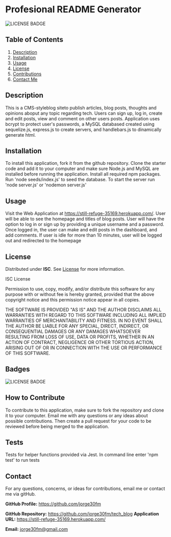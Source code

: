 # Profesional README Generator

![LICENSE BADGE](https://img.shields.io/badge/license-ISC-brightgreen?style=for-the-badge)

## Table of Contents

1. [Description](#description)
2. [Installation](#installation)
3. [Usage](#usage)
4. [License](#license)
5. [Contributions](#how-to-contribute)
6. [Contact Me](#contact)

## Description

This is a CMS-styleblog siteto publish articles, blog posts, thoughts and opinions aboput any topic regarding tech. Users can sign up, log in, create and edit posts, view and comment on other users posts. Application uses bcrypt to protect user's passwords, a MySQL databased created using sequelize.js, express.js to create servers, and handlebars.js to dinamically generate html.

## Installation

To install this application, fork it from the github repository. Clone the starter code and add it to your computer and make sure Node.js and MySQL are installed before running the application. Install all required npm packages. Run 'node seeds/index.js' to seed the database. To start the server run 'node server.js' or 'nodemon server.js'

## Usage

Visit the Web Application at <https://still-refuge-35169.herokuapp.com/>. User will be able to see the homepage and titles of blog posts. User will have the option to log in or sign up by providing a unique username and a password. Once logged in, the user can make and edit posts in the dashboard, and add comments. If user is idle for more than 10 minutes, user will be logged out and redirected to the homepage

## License

Distributed under **ISC**. See [License](https://spdx.org/licenses/ISC.html) for more information.

ISC License

Permission to use, copy, modify, and/or distribute this software for any purpose with or without fee is hereby granted, provided that the above copyright notice and this permission notice appear in all copies.

THE SOFTWARE IS PROVIDED "AS IS" AND THE AUTHOR DISCLAIMS ALL WARRANTIES WITH REGARD TO THIS SOFTWARE INCLUDING ALL IMPLIED WARRANTIES OF MERCHANTABILITY AND FITNESS. IN NO EVENT SHALL THE AUTHOR BE LIABLE FOR ANY SPECIAL, DIRECT, INDIRECT, OR CONSEQUENTIAL DAMAGES OR ANY DAMAGES WHATSOEVER RESULTING FROM LOSS OF USE, DATA OR PROFITS, WHETHER IN AN ACTION OF CONTRACT, NEGLIGENCE OR OTHER TORTIOUS ACTION, ARISING OUT OF OR IN CONNECTION WITH THE USE OR PERFORMANCE OF THIS SOFTWARE.

## Badges

![LICENSE BADGE](https://img.shields.io/badge/license-ISC-brightgreen?style=for-the-badge)

## How to Contribute

To contribute to this application, make sure to fork the repository and clone it to your computer. Email me with any questions or any ideas about possible contributions. Then create a pull request for your code to be reviewed before being merged to the application.

## Tests

Tests for helper functions provided via Jest. In command line enter 'npm test' to run tests

## Contact

For any questions, concerns, or ideas for contributions, email me or contact me via gitHub.

**GitHub Profile:** <https://github.com/jorge30fm>

**GitHub Repository:** <https://github.com/jorge30fm/tech_blog>
**Application URL:** <https://still-refuge-35169.herokuapp.com/>

**Email:** jorge30fm@gmail.com
